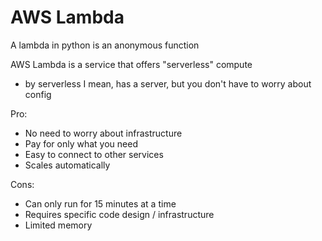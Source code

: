 # AWS Lambda

A lambda in python is an anonymous function

AWS Lambda is a service that offers "serverless" compute
- by serverless I mean, has a server, but you don't have to worry about config

Pro:
- No need to worry about infrastructure
- Pay for only what you need
- Easy to connect to other services
- Scales automatically

Cons:
- Can only run for 15 minutes at a time
- Requires specific code design / infrastructure
- Limited memory

